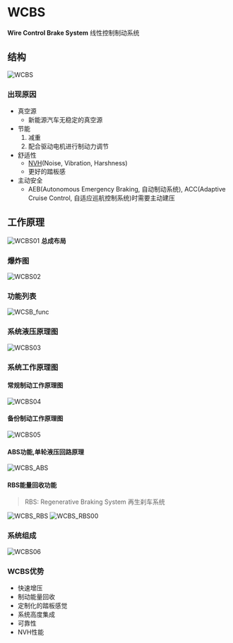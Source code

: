 # WCBS

**Wire Control Brake System** 线性控制制动系统

## 结构
![WCBS](./Accessory/WCBS/WCBS.jpeg)

### 出现原因
- 真空源
	* 新能源汽车无稳定的真空源
- 节能
	1. 减重
	2. 配合驱动电机进行制动力调节
- 舒适性
	* [NVH](https://baike.baidu.com/item/NVH)(Noise, Vibration, Harshness)
	* 更好的踏板感
- 主动安全
	- AEB(Autonomous Emergency Braking, 自动制动系统), ACC(Adaptive Cruise Control, 自适应巡航控制系统)时需要主动建压

## 工作原理
![WCBS01](./Accessory/WCBS/WCBS01.jpeg) **总成布局**

### 爆炸图
![WCBS02](./Accessory/WCBS/WCBS02.jpeg)

### 功能列表
![WCSB_func](./Accessory/WCBS/WCBS_func.jpeg)

### 系统液压原理图
![WCBS03](./Accessory/WCBS/WCBS03.jpeg)

### 系统工作原理图
#### 常规制动工作原理图
![WCBS04](./Accessory/WCBS/WCBS04.jpeg)

#### 备份制动工作原理图
![WCBS05](./Accessory/WCBS/WCBS05.jpeg)

#### ABS功能,单轮液压回路原理
![WCBS_ABS](./Accessory/WCBS/WCBS_ABS.jpeg)

#### RBS能量回收功能
> RBS: Regenerative Braking System 再生刹车系统

![WCBS_RBS](./Accessory/WCBS/WCBS_RBS.jpeg)
![WCBS_RBS00](./Accessory/WCBS/WCBS_RBS00.jpeg)

### 系统组成
![WCBS06](./Accessory/WCBS/WCBS06.jpeg)

### WCBS优势
- 快速增压
- 制动能量回收
- 定制化的踏板感觉
- 系统高度集成
- 可靠性
- NVH性能
